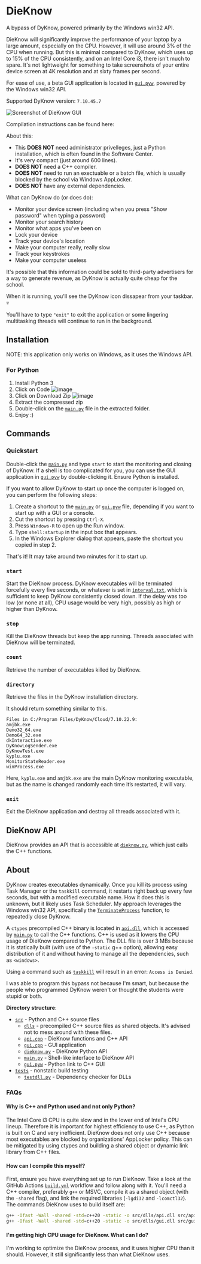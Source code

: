# DieKnow

A bypass of DyKnow, powered primarily by the Windows win32 API.

DieKnow will significantly improve the performance of your laptop by a large amount, especially on the CPU. However, it will use around 3% of the CPU when running. But this is minimal compared to DyKnow, which uses up to 15% of the CPU consistently, and on an Intel Core i3, there isn't much to spare. It's not lightweight for something to take screenshots of your entire device screen at 4K resolution and at sixty frames per second.

For ease of use, a beta GUI application is located in [`gui.pyw`](src/gui.pyw), powered by the Windows win32 API.

Supported DyKnow version: `7.10.45.7`

![Screenshot of DieKnow GUI](screenshot2.png)

Compilation instructions can be found here: 

About this:
* This **DOES NOT** need administrator privelleges, just a Python installation, which is often found in the Software Center.
* It's very compact (just around 600 lines).
* **DOES NOT** need a C++ compiler.
* **DOES NOT** need to run an exectuable or a batch file, which is usually blocked by the school via Windows AppLocker.
* **DOES NOT** have any external dependencies.

What can DyKnow do (or does do):

* Monitor your device screen (including when you press "Show password" when typing a password)
* Monitor your search history
* Monitor what apps you've been on
* Lock your device
* Track your device's location
* Make your computer really, really slow
* Track your keystrokes
* Make your computer useless

It's possible that this information could be sold to third-party advertisers for a way to generate revenue, as DyKnow is actually quite cheap for the school.

When it is running, you'll see the DyKnow icon dissapear from your taskbar. 💀

You'll have to type `"exit"` to exit the application or some lingering multitasking threads will continue to run in the background.

## Installation

NOTE: this application only works on Windows, as it uses the Windows API.

### For Python

1. Install Python 3
2. Click on Code
   ![image](https://github.com/user-attachments/assets/31ca7d0e-eaad-4a46-a11b-b38216639b05)
3. Click on Download Zip
   ![image](https://github.com/user-attachments/assets/1b77af9c-c6ce-4197-94d8-29ae63c499c5)
4. Extract the compressed zip
5. Double-click on the [`main.py`](src/main.py) file in the extracted folder.
6. Enjoy :)

## Commands

### Quickstart

Double-click the [`main.py`](src/main.py) and type `start` to start the monitoring and closing of DyKnow. If a shell is too complicated for you, you can use the GUI application in [`gui.pyw`](src/gui.pyw) by double-clicking it. Ensure Python is installed.

If you want to allow DyKnow to start up once the computer is logged on, you can perform the following steps:

1. Create a shortcut to the [`main.py`](src/main.py) or [`gui.pyw`](src/gui.pyw) file, depending if you want to start up with a GUI or a console.
2. Cut the shortcut by pressing `Ctrl-X`.
3. Press `Windows-R` to open up the Run window.
4. Type `shell:startup` in the input box that appears.
5. In the Windows Explorer dialog that appears, paste the shortcut you copied in step 2.

That's it! It may take around two minutes for it to start up.

### `start`

Start the DieKnow process. DyKnow executables will be terminated forcefully every five seconds, or whatever is set in [`interval.txt`](interval.txt), which is sufficient to keep DyKnow consistently closed down. If the delay was too low (or none at all), CPU usage would be very high, possibly as high or higher than DyKnow.

### `stop`

Kill the DieKnow threads but keep the app running. Threads associated with DieKnow will be terminated.

### `count`

Retrieve the number of executables killed by DieKnow.

### `directory`

Retrieve the files in the DyKnow installation directory.

It should return something similar to this.

```
Files in C:/Program Files/DyKnow/Cloud/7.10.22.9:
amjbk.exe
Demo32_64.exe
Demo64_32.exe
dkInteractive.exe
DyKnowLogSender.exe
DyKnowTest.exe
kyplu.exe
MonitorStateReader.exe
winProcess.exe
```

Here, `kyplu.exe` and `amjbk.exe` are the main DyKnow monitoring executable, but as the name is changed randomly each time it’s restarted, it will vary.

### `exit`

Exit the DieKnow application and destroy all threads associated with it.

## DieKnow API

DieKnow provides an API that is accessible at [`dieknow.py`](src/dieknow.py), which just calls the C++ functions.

## About

DyKnow creates executables dynamically. Once you kill its process using Task Manager or the `taskkill` command, it restarts right back up every few seconds, but with a modified executable name. How it does this is unknown, but it likely uses Task Scheduler. My approach leverages the Windows win32 API, specifically the [`TerminateProcess`](https://learn.microsoft.com/en-us/windows/win32/api/processthreadsapi/nf-processthreadsapi-terminateprocess) function, to repeatedly close DyKnow.

A `ctypes` precompiled C++ binary is located in [`api.dll`](src/api.dll), which is accessed by [`main.py`](src/main.py) to call the C++ functions. C++ is used as it lowers the CPU usage of DieKnow compared to Python. The DLL file is over 3 MBs because it is statically built (with use of the `-static` g++ option), allowing easy distribution of it and without having to manage all the dependencies, such as `<windows>`.

Using a command such as [`taskkill`](https://learn.microsoft.com/en-us/windows-server/administration/windows-commands/taskkill) will result in an error: `Access is Denied`.

I was able to program this bypass not because I'm smart, but because the people who programmed DyKnow weren't or thought the students were stupid or both.

**Directory structure**:

* [`src`](src/) - Python and C++ source files
   * [`dlls`](src/dlls/) - precompiled C++ source files as shared objects. It's advised not to mess around with these files.
   * [`api.cpp`](src/api.cpp) - DieKnow functions and C++ API
   * [`gui.cpp`](src/gui.cpp) - GUI application
   * [`dieknow.py`](src/dieknow.py) - DieKnow Python API
   * [`main.py`](src/main.py) - Shell-like interface to DieKnow API
   * [`gui.pyw`](src/gui.pyw) - Python link to C++ GUI
* [`tests`](tests/) - nonstatic build testing
   * [`testdll.py`](tests/testdll.py) - Dependency checker for DLLs

### FAQs

#### Why is C++ and Python used and not only Python?

The Intel Core i3 CPU is quite slow and in the lower end of Intel's CPU lineup. Therefore it is important for highest efficiency to use C++, as Python is built on C and very inefficient. DieKnow does not only use C++ because most executables are blocked by organizations' AppLocker policy. This can be mitigated by using ctypes and building a shared object or dynamic link library from C++ files.

#### How can I compile this myself?

First, ensure you have everything set up to run DieKnow. Take a look at the GitHub Actions [`build.yml`](.github/workflows/build.yml) workflow and follow along with it. You'll need a C++ compiler, preferably `g++` or MSVC, compile it as a shared object (with the `-shared` flag), and link the required libraries (`-lgdi32` and `-lcomctl32`). The commands DieKnow uses to build itself are:

```bash
g++ -Ofast -Wall -shared -std=c++20 -static -o src/dlls/api.dll src/api.cpp -lgdi32
g++ -Ofast -Wall -shared -std=c++20 -static -o src/dlls/gui.dll src/gui.cpp -lgdi32 -lcomctl32
```

#### I'm getting high CPU usage for DieKnow. What can I do?

I'm working to optimize the DieKnow process, and it uses higher CPU than it should. However, it still significantly less than what DieKnow uses.


